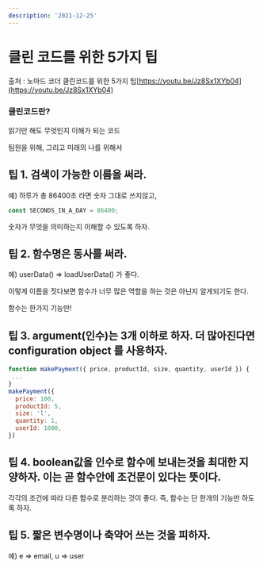 ```yaml
---
description: '2021-12-25'
---
```


# 클린 코드를 위한 5가지 팁

출처 : 노마드 코더 클린코드를 위한 5가지 팁[https://youtu.be/Jz8Sx1XYb04](https://youtu.be/Jz8Sx1XYb04)



### 클린코드란?

읽기만 해도 무엇인지 이해가 되는 코드

팀원을 위해, 그리고 미래의 나를 위해서&#x20;



## 팁 1. 검색이 가능한 이름을 써라.

예) 하루가 총 86400초 라면 숫자 그대로 쓰지않고,

```jsx
const SECONDS_IN_A_DAY = 86400; 
```

숫자가 무엇을 의미하는지 이해할 수 있도록 하자.

## 팁 2. 함수명은 동사를 써라.

예) userData() ⇒ loadUserData() 가 좋다.

이렇게 이름을 짓다보면 함수가 너무 많은 역할을 하는 것은 아닌지 알게되기도 한다.

함수는 한가지 기능만!

## 팁 3. argument(인수)는 3개 이하로 하자. 더 많아진다면 configuration object 를 사용하자.

```jsx
function makePayment({ price, productId, size, quantity, userId }) { 
 ...
}
makePayment({
  price: 100,
  productId: 5,
  size: 'l',
  quantity: 1, 
  userId: 1000,
}) 
```

## 팁 4. boolean값을 인수로 함수에 보내는것을 최대한 지양하자. 이는 곧 함수안에 조건문이 있다는 뜻이다.

각각의 조건에 따라 다른 함수로 분리하는 것이 좋다. 즉, 함수는 단 한개의 기능만 하도록 하자.

## 팁 5. 짧은 변수명이나 축약어 쓰는 것을 피하자.

예) e ⇒ email, u ⇒ user
